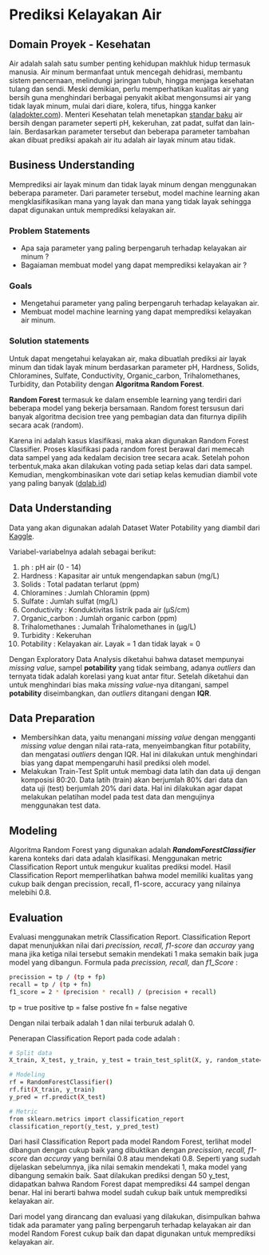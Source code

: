 # Prediksi Kelayakan Air

 
## Domain Proyek - Kesehatan
Air adalah salah satu sumber penting kehidupan makhluk hidup termasuk manusia. Air minum bermanfaat untuk mencegah dehidrasi, membantu sistem pencernaan, melindungi jaringan tubuh, hingga menjaga kesehatan tulang dan sendi. Meski demikian, perlu memperhatikan kualitas air yang bersih guna menghindari berbagai penyakit akibat mengonsumsi air yang tidak layak minum, mulai dari diare, kolera, tifus, hingga kanker ([aladokter.com](https://www.alodokter.com/belum-cukup-hanya-dengan-merebus-air)). Menteri Kesehatan telah menetapkan [standar baku](http://hukor.kemkes.go.id/uploads/produk_hukum/PMK_No._32_ttg_Standar_Baku_Mutu_Kesehatan_Air_Keperluan_Sanitasi,_Kolam_Renang,_Solus_Per_Aqua_.pdf) air bersih dengan parameter seperti pH, kekeruhan, zat padat, sulfat dan lain-lain. Berdasarkan parameter tersebut dan beberapa parameter tambahan akan dibuat prediksi apakah air itu adalah air layak minum atau tidak.
 
## Business Understanding
Memprediksi air layak minum dan tidak layak minum dengan menggunakan beberapa parameter. Dari parameter tersebut, model machine learning akan mengklasifikasikan mana yang layak dan mana yang tidak layak sehingga dapat digunakan untuk memprediksi kelayakan air.
 
### Problem Statements
- Apa saja parameter yang paling berpengaruh terhadap kelayakan air minum ?
- Bagaiaman membuat model yang dapat memprediksi kelayakan air ?
 
### Goals
- Mengetahui parameter yang paling berpengaruh terhadap kelayakan air.
- Membuat model machine learning yang dapat memprediksi kelayakan air minum.
 
### Solution statements
Untuk dapat mengetahui kelayakan air, maka dibuatlah prediksi air layak minum dan tidak layak minum berdasarkan parameter pH, Hardness, Solids, Chloramines, Sulfate, Conductivity, Organic_carbon, Trihalomethanes, Turbidity, dan Potability dengan **Algoritma  Random Forest**.
 
**Random Forest** termasuk ke dalam ensemble learning yang terdiri dari beberapa model yang bekerja bersamaan. Random forest tersusun dari banyak algoritma decision tree yang pembagian data dan fiturnya dipilih secara acak (random). 
 
Karena ini adalah kasus klasifikasi, maka akan digunakan Random Forest Classifier. Proses klasifikasi pada random forest berawal dari memecah data sampel yang ada kedalam decision tree secara acak. Setelah pohon terbentuk,maka akan dilakukan voting pada setiap kelas dari data sampel. Kemudian, mengkombinasikan vote dari setiap kelas kemudian diambil vote yang paling banyak ([dqlab.id](https://dqlab.id/4-rekomendasi-algoritma-machine-learning-untuk-klasifikasi))
 
 
## Data Understanding
Data yang akan digunakan adalah Dataset Water Potability yang diambil dari [Kaggle](https://www.kaggle.com/adityakadiwal/water-potability). 
 
Variabel-variabelnya adalah sebagai berikut:
1. ph : pH air (0 - 14)
2. Hardness : Kapasitar air untuk mengendapkan sabun (mg/L)
3. Solids : Total padatan terlarut (ppm)
4. Chloramines : Jumlah Chloramin (ppm)
5. Sulfate : Jumlah sulfat (mg/L)
6. Conductivity : Konduktivitas listrik pada air (μS/cm)
7. Organic_carbon : Jumlah organic carbon (ppm)
8. Trihalomethanes : Jumalah Trihalomethanes in (μg/L)
9. Turbidity : Kekeruhan
10. Potability : Kelayakan air. Layak = 1 dan tidak layak = 0
 
Dengan Exploratory Data Analysis diketahui bahwa dataset mempunyai *missing value*, sampel **potability** yang tidak seimbang, adanya *outliers* dan ternyata tidak adalah korelasi yang kuat antar fitur. Setelah diketahui dan untuk menghindari bias maka *missing value*-nya ditangani, sampel **potability** diseimbangkan, dan *outliers* ditangani dengan **IQR**.
## Data Preparation
- Membersihkan data, yaitu menangani *missing value* dengan mengganti *missing value* dengan nilai rata-rata, menyeimbangkan fitur potability, dan mengatasi *outliers* dengan IQR. Hal ini dilakukan untuk menghindari bias yang dapat mempengaruhi hasil prediksi oleh model.
- Melakukan Train-Test Split untuk membagi data latih dan data uji dengan komposisi 80:20. Data latih (train) akan berjumlah 80% dari data dan data uji (test) berjumlah 20% dari data. Hal ini dilakukan agar dapat melakukan pelatihan model pada test data dan mengujinya menggunakan test data. 
 
## Modeling
Algoritma Random Forest yang digunakan adalah ***RandomForestClassifier*** karena konteks dari data adalah klasifikasi. Menggunakan metric Classification Report untuk mengukur kualitas prediksi model. Hasil Classification Report memperlihatkan bahwa model memiliki kualitas yang cukup baik dengan precission, recall, f1-score, accuracy yang nilainya melebihi 0.8.
 
## Evaluation
Evaluasi menggunakan metrik Classification Report.  Classification Report dapat menunjukkan nilai dari *precission, recall, f1-score* dan *accuray* yang mana jika ketiga nilai tersebut semakin mendekati 1 maka semakin baik juga model yang dibangun.
Formula pada *precission, recall,* dan *f1_Score*  :
 
```sh
precission = tp / (tp + fp)
recall = tp / (tp + fn)
f1_score = 2 * (precision * recall) / (precision + recall)
```
tp = true positive
tp = false postive
fn = false negative
 
Dengan nilai terbaik adalah 1 dan nilai terburuk adalah 0.
 
Penerapan Classification Report pada code adalah :
```sh
# Split data
X_train, X_test, y_train, y_test = train_test_split(X, y, random_state=1)
```
```sh
# Modeling
rf = RandomForestClassifier()
rf.fit(X_train, y_train)
y_pred = rf.predict(X_test)
```
```sh
# Metric
from sklearn.metrics import classification_report
classification_report(y_test, y_pred_test)
```
 
Dari hasil Classification Report pada model Random Forest, terlihat model dibangun dengan cukup baik yang dibuktikan dengan *precission, recall, f1-score* dan *accuray* yang bernilai 0.8 atau mendekati 0.8. Seperti yang sudah dijelaskan sebelumnya, jika nilai semakin mendekati 1, maka model yang dibangung semakin baik. Saat dilakukan prediksi dengan 50 y_test, didapatkan bahwa Random Forest dapat memprediksi 44 sampel dengan benar. Hal ini berarti bahwa model sudah cukup baik untuk memprediksi kelayakan air.
 
Dari model yang dirancang dan evaluasi yang dilakukan, disimpulkan bahwa tidak ada paramater yang paling berpengaruh terhadap kelayakan air dan  model Random Forest cukup baik dan dapat digunakan untuk memprediksi kelayakan air.
 
